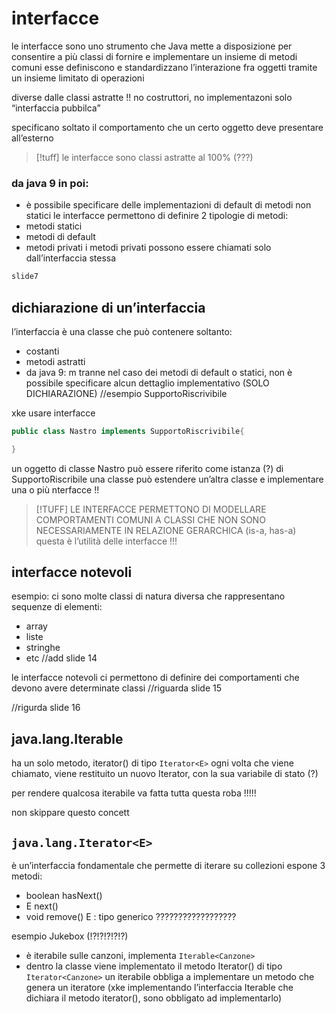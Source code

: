 # interfacce 
le interfacce sono uno strumento che Java mette a disposizione per consentire a più classi di fornire e implementare un insieme di metodi comuni
esse definiscono e standardizzano l’interazione fra oggetti tramite un insieme limitato di operazioni

diverse dalle classi astratte !!
no costruttori, no implementazoni
solo “interfaccia pubbilca”

specificano soltato il comportamento che un certo oggetto deve presentare all’esterno 

>[!tuff] le interfacce sono classi astratte al 100% (???)

### da java 9 in poi:
- è possibile specificare delle implementazioni di default di metodi non statici
le interfacce permettono di definire 2 tipologie di metodi: 
- metodi statici
- metodi di default
- metodi privati
i metodi privati possono essere chiamati solo dall’interfaccia stessa
```java
slide7 
```

## dichiarazione di un’interfaccia
l’interfaccia è una classe che può contenere soltanto:
- costanti
- metodi astratti
- da java 9: m
tranne nel caso dei metodi di default o statici, non è possibile specificare alcun dettaglio implementativo (SOLO DICHIARAZIONE)
//esempio SupportoRiscrivibile

xke usare interfacce
```java
public class Nastro implements SupportoRiscrivibile{

}
```
un oggetto di classe Nastro può essere riferito come istanza (?) di SupportoRiscribile
una classe può estendere un’altra classe e implementare una o più nterfacce !!

>[!TUFF]
>LE INTERFACCE PERMETTONO DI MODELLARE COMPORTAMENTI COMUNI A CLASSI CHE NON SONO NECESSARIAMENTE IN RELAZIONE GERARCHICA (is-a, has-a)
>questa è l’utilità delle interfacce !!!



## interfacce notevoli
esempio:
ci sono molte classi di natura diversa che rappresentano sequenze di elementi:
- array
- liste
- stringhe
- etc
//add slide 14

le interfacce notevoli ci permettono di definire dei comportamenti che devono avere determinate classi
//riguarda slide 15

//rigurda slide 16

## java.lang.Iterable
ha un solo metodo, iterator() di tipo `Iterator<E>`
ogni volta che viene chiamato, viene restituito un nuovo Iterator, con la sua variabile di stato (?)

per rendere qualcosa iterabile va fatta tutta questa roba !!!!!

non skippare questo concett

## `java.lang.Iterator<E>`
è un’interfaccia fondamentale che permette di iterare su collezioni
espone 3 metodi:
- boolean hasNext()
- E next()
- void remove()
E : tipo generico 
??????????????????

esempio Jukebox (!?!?!?!?!?)
- è iterabile sulle canzoni, implementa `Iterable<Canzone>`
- dentro la classe viene implementato il metodo Iterator() di tipo `Iterator<Canzone>`
un iterabile obbliga a implementare un metodo che genera un iteratore (xke implementando l’interfaccia Iterable che dichiara il metodo iterator(), sono obbligato ad implementarlo)
